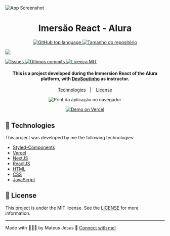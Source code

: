 ![App Screenshot](https://res.cloudinary.com/dx3vxwusq/image/upload/v1612148135/og-imersao-alura.1595534856_tjjtcs.png)

<h1 align="center">Imersão React - Alura</h1>

<p align="center">
  <a href="#language">
    <img alt="GitHub top language" src="https://img.shields.io/github/languages/top/MateusJSouza/reactjs-imersao">
  </a>
  
  <a href="#repository-size">
    <img src="https://img.shields.io/github/repo-size/MateusJSouza/reactjs-imersao" alt="Tamanho do repositório">
  </a>
  
  <a href="https://www.codacy.com/gh/MateusJSouza/reactjs-imersao/dashboard?utm_source=github.com&amp;utm_medium=referral&amp;utm_content=MateusJSouza/reactjs-imersao&amp;utm_campaign=Badge_Grade"><img src="https://app.codacy.com/project/badge/Grade/b9ac9c8b83f44361977021729ffb0399"/></a>
  
  <a href="https://github.com/MateusJSouza/MaratonaDiscovery/issues">
    <img src="https://img.shields.io/bitbucket/issues-raw/MateusJSouza/reactjs-imersao" alt="Issues">
  </a>
  
  <a href="https://github.com/MateusJSouza/MaratonaDiscovery/graphs/commit-activity">
    <img src="https://img.shields.io/github/last-commit/MateusJSouza/reactjs-imersao" alt="Últimos commits">
  </a>
  
  <a href="https://github.com/MateusJSouza/MaratonaDiscovery/blob/main/LICENSE">
    <img src="https://img.shields.io/github/license/MateusJSouza/reactjs-imersao" alt="Licença MIT">
  </a>
</p>

<h4 align="center">
  This is a project developed during the Immersion React of the Alura platform, with <a href="https://www.linkedin.com/in/omariosouto/">DevSoutinho</a> as instructor.
</h4>

<p align="center">
  <a href="#rocket-technologies">Technologies</a>&nbsp;&nbsp;&nbsp;|&nbsp;&nbsp;&nbsp;
  <a href="#memo-license">License</a>
</p>

<p align="center">
  <img src="https://res.cloudinary.com/dx3vxwusq/image/upload/v1612148934/miranha_frbfi6.png" alt="Print da aplicação no navegador">
</p>

<p align="center">
  <a href="https://reactjs-imersao.vercel.app/" target="_blank">
    <img alt="Demo on Vercel" src="https://res.cloudinary.com/dx3vxwusq/image/upload/v1612149295/yoyopmjxov495frebqcx.png">
  </a>
</p>

</p>

## 🚀 Technologies 
This project was developed by me the following technologies:

- [Styled-Components](https://styled-components.com/)
- [Vercel](https://vercel.com/dashboard)
- [NextJS](https://nextjs.org/)
- [ReactJS](https://pt-br.reactjs.org/)
- [HTML](https://www.w3schools.com/html/)
- [CSS](https://www.w3schools.com/css/)
- [JavaScript](https://www.w3schools.com/js/DEFAULT.asp)

## 📝 License

This project is under the MIT license. See the [LICENSE](https://github.com/MateusJSouza/MaratonaDiscovery/blob/main/LICENSE) for more information.

---

Made with 👨🏽‍💻 by Mateus Jesus 💙 [Connect with me!](https://www.linkedin.com/in/mateus-jesus)

